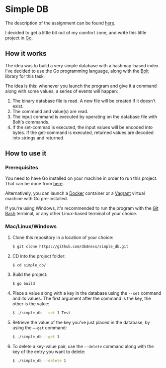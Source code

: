 # Simple DB

The description of the assignment can be found [here](https://render.githubusercontent.com/view/ipynb?commit=51186bebc8cda97b5d150e87eb11633e39f75611&enc_url=68747470733a2f2f7261772e67697468756275736572636f6e74656e742e636f6d2f646174736f66746c796e6762792f736f667432303138737072696e672d6461746162617365732d7465616368696e672d6d6174657269616c2f353131383662656263386364613937623564313530653837656231313633336533396637353631312f6c6563747572655f6e6f7465732f30312d496e74726f5f746f5f44422e6970796e62&nwo=datsoftlyngby%2Fsoft2018spring-databases-teaching-material&path=lecture_notes%2F01-Intro_to_DB.ipynb&repository_id=118117359&repository_type=Repository#Assignment-1---Simple-DB-with-Hashmap-based-Index).

I decided to get a little bit out of my comfort zone, and write this little project in [Go](https://golang.org/).

## How it works

The idea was to build a very simple database with a hashmap-based index. I've decided to use the Go programming language, along with the [Bolt](https://github.com/boltdb/bolt) library for this task.

The idea is this: whenever you launch the program and give it a command along with some values, a series of events will happen:

1. The binary database file is read. A new file will be created if it doesn't exist.
2. The command and value(s) are read.
3. The input command is executed by operating on the database file with Bolt's commands.
4. If the set-commad is executed, the input values will be encoded into bytes. If the get-command is executed, returned values are decoded into strings and returned. 

## How to use it

### Prerequisites

You need to have Go installed on your machine in order to run this project. That can be done from [here](https://golang.org/doc/install).

Alternatively, you can launch a [Docker](https://www.docker.com/) container or a [Vagrant](https://www.vagrantup.com/) virtual machine with Go pre-installed.

If you're using Windows, it's recommended to run the program with the [Git Bash](https://git-scm.com/downloads) terminal, or any other Linux-based terminal of your choice.

### Mac/Linux/Windows

1. Clone this repository in a location of your choice:

   ```````bash
   $ git clone https://github.com/dbdness/simple_db.git
   ```````


2. CD into the project folder:

   ```bash
   $ cd simple_db/
   ```

3. Build the project:

   ```bash
   $ go build
   ```

4. Place a value along with a key in the database using the `--set` command and its values. The first argument after the command is the key, the other is the value:

   ```bash
   $ ./simple_db --set 1 Test
   ```

5. Retrieve the value of the key you've just placed in the database, by using the `—-get` command:

   ``` bash
   $ ./simple_db --get 1
   ```

6. To delete a key-value pair, use the `—-delete` command along with the key of the entry you want to delete:

   ```bash
   $ ./simple_db --delete 1
   ```